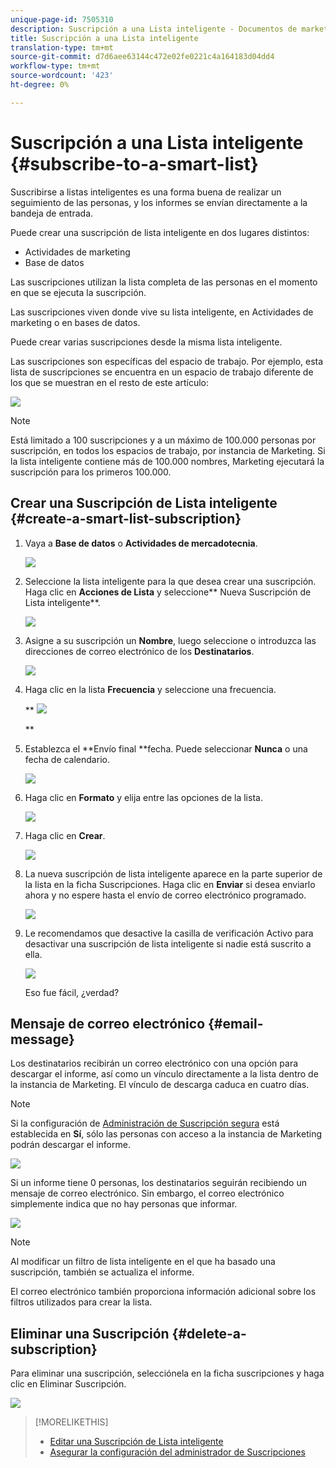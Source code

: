```yaml
---
unique-page-id: 7505310
description: Suscripción a una Lista inteligente - Documentos de marketing - Documentación del producto
title: Suscripción a una Lista inteligente
translation-type: tm+mt
source-git-commit: d7d6aee63144c472e02fe0221c4a164183d04dd4
workflow-type: tm+mt
source-wordcount: '423'
ht-degree: 0%

---
```



# Suscripción a una Lista inteligente {#subscribe-to-a-smart-list}

Suscribirse a listas inteligentes es una forma buena de realizar un seguimiento de las personas, y los informes se envían directamente a la bandeja de entrada.

Puede crear una suscripción de lista inteligente en dos lugares distintos:

* Actividades de marketing
* Base de datos

Las suscripciones utilizan la lista completa de las personas en el momento en que se ejecuta la suscripción.

Las suscripciones viven donde vive su lista inteligente, en Actividades de marketing o en bases de datos.

Puede crear varias suscripciones desde la misma lista inteligente.

Las suscripciones son específicas del espacio de trabajo. Por ejemplo, esta lista de suscripciones se encuentra en un espacio de trabajo diferente de los que se muestran en el resto de este artículo:

![](assets/one.png)

>[!NOTE]
>
>Está limitado a 100 suscripciones y a un máximo de 100.000 personas por suscripción, en todos los espacios de trabajo, por instancia de Marketing. Si la lista inteligente contiene más de 100.000 nombres, Marketing ejecutará la suscripción para los primeros 100.000.

## Crear una Suscripción de Lista inteligente {#create-a-smart-list-subscription}

1. Vaya a **Base de datos** o **Actividades de mercadotecnia**.

   ![](assets/db.png)

1. Seleccione la lista inteligente para la que desea crear una suscripción. Haga clic en **Acciones de Lista** y seleccione** Nueva Suscripción de Lista inteligente**.

   ![](assets/three.png)

1. Asigne a su suscripción un **Nombre**, luego seleccione o introduzca las direcciones de correo electrónico de los **Destinatarios**.

   ![](assets/image2015-9-14-13-3a18-3a38.png)

1. Haga clic en la lista **Frecuencia** y seleccione una frecuencia.

   ** ![](assets/image2015-9-14-13-3a21-3a21.png)

   **

1. Establezca el **Envío final **fecha. Puede seleccionar **Nunca** o una fecha de calendario.

   ![](assets/image2015-9-14-13-3a23-3a37.png)

1. Haga clic en **Formato** y elija entre las opciones de la lista.

   ![](assets/image2015-9-14-13-3a25-3a25.png)

1. Haga clic en **Crear**.

   ![](assets/image2015-9-11-15-3a58-3a4.png)

1. La nueva suscripción de lista inteligente aparece en la parte superior de la lista en la ficha Suscripciones. Haga clic en **Enviar** si desea enviarlo ahora y no espere hasta el envío de correo electrónico programado.

   ![](assets/eight.png)

1. Le recomendamos que desactive la casilla de verificación Activo para desactivar una suscripción de lista inteligente si nadie está suscrito a ella.

   ![](assets/nine.png)

   Eso fue fácil, ¿verdad?

## Mensaje de correo electrónico {#email-message}

Los destinatarios recibirán un correo electrónico con una opción para descargar el informe, así como un vínculo directamente a la lista dentro de la instancia de Marketing. El vínculo de descarga caduca en cuatro días.

>[!NOTE]
>
>Si la configuración de [Administración de Suscripción segura](secure-the-subscription-admin-setting.md) está establecida en **Sí**, sólo las personas con acceso a la instancia de Marketing podrán descargar el informe.

![](assets/image2015-4-17-15-3a46-3a47.png)

Si un informe tiene 0 personas, los destinatarios seguirán recibiendo un mensaje de correo electrónico. Sin embargo, el correo electrónico simplemente indica que no hay personas que informar.

![](assets/image2015-4-17-16-3a11-3a8.png)

>[!NOTE]
>
>Al modificar un filtro de lista inteligente en el que ha basado una suscripción, también se actualiza el informe.

El correo electrónico también proporciona información adicional sobre los filtros utilizados para crear la lista.

## Eliminar una Suscripción {#delete-a-subscription}

Para eliminar una suscripción, selecciónela en la ficha suscripciones y haga clic en Eliminar Suscripción.

![](assets/twelve.png)

>[!MORELIKETHIS]
>
>* [Editar una Suscripción de Lista inteligente](edit-a-smart-list-subscription.md)
>* [Asegurar la configuración del administrador de Suscripciones](secure-the-subscription-admin-setting.md)

>




